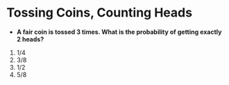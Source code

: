 # Tossing Coins, Counting Heads

* **A fair coin is tossed 3 times. What is the probability of getting exactly 2 heads?**  

1. 1/4
2. 3/8
3. 1/2
4. 5/8
